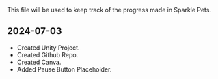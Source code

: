 This file will be used to keep track of the progress made in Sparkle Pets.

## 2024-07-03
* Created Unity Project.
* Created Github Repo.
* Created Canva.
* Added Pause Button Placeholder.

